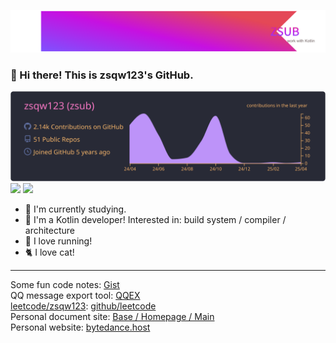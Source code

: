 ![head](head.svg)

### 👋 Hi there! This is zsqw123's GitHub.

![](https://raw.githubusercontent.com/zsqw123/psc/master/profile-summary-card-output/dracula/0-profile-details.svg)
![](https://cdn.jsdelivr.net/gh/zsqw123/psc@master/profile-summary-card-output/dracula/1-repos-per-language.svg)
![](https://cdn.jsdelivr.net/gh/zsqw123/psc@master/profile-summary-card-output/dracula/2-most-commit-language.svg)


- 🔭 I'm currently studying.
- 🌱 I'm a Kotlin developer! Interested in: build system / compiler / architecture
- 👟 I love running!
- 🐈 I love cat!

---
Some fun code notes: [Gist](https://gist.github.com/zsqw123)  
QQ message export tool: [QQEX](https://github.com/zsqw123/QQ-Exp-Android)  
[leetcode/zsqw123](https://leetcode-cn.com/u/zsqw123/): [github/leetcode](https://github.com/zsqw123/leetcode)  
Personal document site: [Base / Homepage / Main](https://eqyrx3fg3l.feishu.cn/docx/TkWidN8RtoLK4ix1NRRcWpdmnQf)  
Personal website: [bytedance.host](https://bytedance.host)

